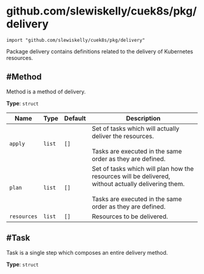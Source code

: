 # github.com/slewiskelly/cuek8s/pkg/delivery

```cue
import "github.com/slewiskelly/cuek8s/pkg/delivery"
```

Package delivery contains definitions related to the delivery of Kubernetes
resources.

## #Method

Method is a method of delivery.

**Type**: `struct`

|Name|Type|Default|Description|
|----|----|-------|-----------|
|`apply`|`list`|`[]`|Set of tasks which will actually deliver the resources.<br/><br/>Tasks are executed in the same order as they are defined.|
|`plan`|`list`|`[]`|Set of tasks which will plan how the resources will be delivered,<br/>without actually delivering them.<br/><br/>Tasks are executed in the same order as they are defined.|
|`resources`|`list`|`[]`|Resources to be delivered.|


## #Task

Task is a single step which composes an entire delivery method.

**Type**: `struct`



